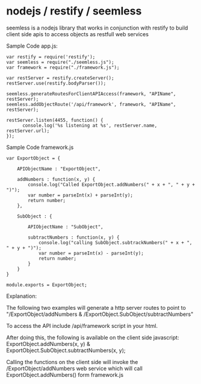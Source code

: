 nodejs / restify / seemless
============

seemless is a nodejs library that works in conjunction with restify to build client side apis to access objects as restfull web services

Sample Code app.js:

    var restify = require('restify');
    var seemless = require("./seemless.js");
    var framework = require("./framework.js");
        
    var restServer = restify.createServer();
    restServer.use(restify.bodyParser());

    seemless.generateRoutesForClientAPIAccess(framework, "APIName", restServer);
    seemless.addObjectRoute('/api/framework', framework, "APIName", restServer);

    restServer.listen(4455, function() {
          console.log('%s listening at %s', restServer.name, restServer.url);
    });

Sample Code framework.js

    var ExportObject = {

        APIObjectName : "ExportObject",
        
        addNumbers : function(x, y) {
            console.log("Called ExportObject.addNumbers(" + x + ", " + y + ")");
            var number = parseInt(x) + parseInt(y);
            return number;
        },

        SubObject : {
        
            APIObjectName : "SubObject",
        
            subtractNumbers : function(x, y) {
                console.log("calling SubObject.subtrackNumbers(" + x + ", " + y + ")");
                var number = parseInt(x) - parseInt(y);
                return number;
            }
        }
    }

    module.exports = ExportObject;

Explanation:

The following two examples will generate a http server routes to point to "/ExportObject/addNumbers & /ExportObject.SubObject/subtractNumbers"

To access the API include /api/framework script in your html.

After doing this, the following is available on the client side javascript: ExportObject.addNumbers(x, y) & ExportObject.SubObject.subtractNumbers(x, y);

Calling the functions on the client side will invoke the /ExportObject/addNumbers web service which will call ExportObject.addNumbers() form framework.js
